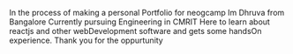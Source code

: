 In the process of making a personal Portfolio for neogcamp
Im Dhruva from Bangalore
Currently pursuing Engineering in CMRIT
Here to learn about reactjs and other webDevelopment software and gets some handsOn experience.
Thank you for the oppurtunity